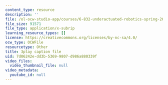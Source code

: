 ```yaml
---
content_type: resource
description: ''
file: /ol-ocw-studio-app/courses/6-832-underactuated-robotics-spring-2009/7d06242edd3b53699807d986a880339f_7la43dvoLh0.vtt
file_size: 91571
file_type: application/x-subrip
learning_resource_types: []
license: https://creativecommons.org/licenses/by-nc-sa/4.0/
ocw_type: OCWFile
resourcetype: Other
title: 3play caption file
uid: 7d06242e-dd3b-5369-9807-d986a880339f
video_files:
  video_thumbnail_file: null
video_metadata:
  youtube_id: null
---
```

